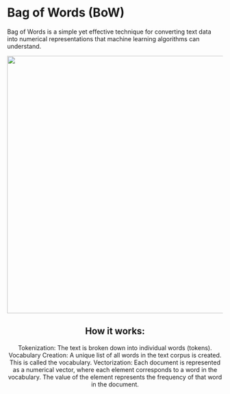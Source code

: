 # Bag of Words (BoW)
Bag of Words is a simple yet effective technique for converting text data into numerical representations that machine learning algorithms can understand.

<p align="center">
  <img width="600" src="https://github.com/Yuucas/NLP/blob/9ca7b4af4c31a97a303108b9e2b882efe3003a9b/Bag_of_words/bow.png"></a>
</p>
<div align="center">


## How it works:
Tokenization: The text is broken down into individual words (tokens).
Vocabulary Creation: A unique list of all words in the text corpus is created. This is called the vocabulary.
Vectorization: Each document is represented as a numerical vector, where each element corresponds to a word in the vocabulary. The value of the element represents the frequency of that word in the document.
